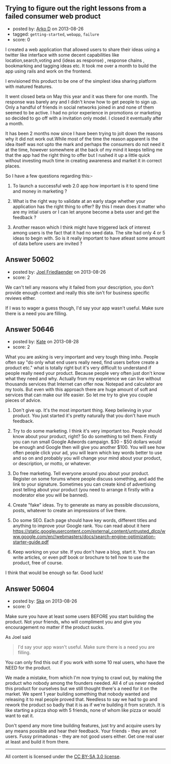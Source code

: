## Trying to figure out the right lessons from a failed consumer web product

- posted by: [Arko D](https://stackexchange.com/users/-1/18647-arko-d) on 2013-08-26
- tagged: `getting-started`, `webapp`, `failure`
- score: 0

I created a web application that allowed users to share their ideas using a twitter like interface with some decent capabilities like location,search,voting and (ideas as response) , response chains , bookmarking and tagging ideas etc. It took me over a month to build the app using rails and work on the frontend. 

I envisioned this product to be one  of the simplest idea sharing platform with matured features. 

It went closed beta on May this year and it was there for one month. The response was barely any and I didn't know how to get people to sign up. Only a handful of friends in social networks joined in and none of them seemed to be active. I had no prior experience in promotions or marketing so decided to go off with a invitation only model. I closed it eventually after a month. 

It has been 2 months now since I have been trying to jolt down the reasons why it did not work out.While most of the time the reason apparent is the idea itself was not upto the mark and perhaps the consumers do not need it at the time, however somewhere at the back of my mind it keeps telling me that the app had the right thing to offer but I rushed it up a little quick without investing much time in creating awareness and market it in correct places.

So I have a few questions regarding this:- 

1. To launch a successful web 2.0 app how important is it to spend time and money in marketing ?

2. What is the right way to validate at an early stage whether your application has the right thing to offer? By this I mean does it matter who are my intial users or I can let anyone become a beta user and get the feedback ? 

3. Another reason which I think might have triggered lack of interest among users is the fact that it had no seed data. The site had only 4 or 5 ideas to begin with. So is it really important to have atleast some amount of data before users are invited ?



## Answer 50602

- posted by: [Joel Friedlaender](https://stackexchange.com/users/-1/5543-joel-friedlaender) on 2013-08-26
- score: 2

We can't tell any reasons why it failed from your description, you don't provide enough context and really this site isn't for business specific reviews either.

If I was to wager a guess though, I'd say your app wasn't useful.  Make sure there is a need you are filling.


## Answer 50646

- posted by: [Kate](https://stackexchange.com/users/-1/27621-kate) on 2013-08-28
- score: 2

What you are asking is very important and very tough thing imho. People often say "do only what end users really need, find users before create a product etc." what is totally right but it's very difficult to understand if people really need your product. Because people very often just don't know what they need and why.
Actually from my experience we can live without thousands services that Internet can offer now. Notepad and calculator are my tools. But even with this approach there are huge amount of soft and services that can make our life easier. So let me try to give you couple pieces of advice.

1. Don't give up. It's the most important thing. Keep believing in your product. You just started it's pretty naturally that you don't have much feedback.

2. Try to do some marketing. I think it's very important too. People should know about your product, right? So do something to tell them. Firstly you can run small Google Adwords campaign. $30 - $50 dollars would be enough and Google then will give you another $100. You will see how often people click your ad, you will learn which key words better to use and so on and probably you will change your mind about your product, or description, or motto, or whatever.

3. Do free marketing. Tell everyone around you about your product. Register on some forums where people discuss something, and add the link to your signature. Sometimes you can create kind of advertising post telling about your product (you need to arrange it firstly with a moderator else you will be banned).

4. Create "fake" ideas. Try to generate as many as possible discussions, posts, whatever to create an impressions of live there.

5. Do some SEO. Each page should have key words, different titles and anything to improve your Google rank. You can read about it here https://static.googleusercontent.com/external_content/untrusted_dlcp/www.google.com/en//webmasters/docs/search-engine-optimization-starter-guide.pdf

6. Keep working on your site. If you don't have a blog, start it. You can write articles, or even pdf book or brochure to tell how to use the product, free of course.

I think that would be enough so far. Good luck!


## Answer 50604

- posted by: [Ska](https://stackexchange.com/users/-1/27594-ska) on 2013-08-26
- score: 0

Make sure you have at least some users BEFORE you start building the product. Not your friends, who will compliment you and give you encouragement no matter if the product sucks.

As Joel said
> I'd say your app wasn't useful. Make sure there is a need you are filling.

You can only find this out if you work with some 10 real users, who have the NEED for the product.

We made a mistake, from which I'm now trying to crawl out, by making the product who nobody among the founders needed. All 4 of us never needed this product for ourselves but we still thought there's a need for it on the market. We spent 1 year building something that nobody wanted and releasing it to real people proved that. Needless to say we had to go and rework the product so badly that it is as if we're building it from scratch. It is like starting a pizza shop with 5 friends, none of whom like pizza or would want to eat it.

Don't spend any more time building features, just try and acquire users by any means possible and hear their feedback. Your friends - they are not users. Fussy primadonas - they are not good users either. Get one real user at least and build it from there.






---

All content is licensed under the [CC BY-SA 3.0 license](https://creativecommons.org/licenses/by-sa/3.0/).
